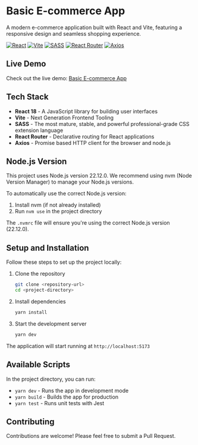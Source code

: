 # Basic E-commerce App

A modern e-commerce application built with React and Vite, featuring a responsive design and seamless shopping experience.

[![React](https://img.shields.io/badge/React-18-blue?logo=react)](https://reactjs.org/)
[![Vite](https://img.shields.io/badge/Vite-latest-646CFF?logo=vite)](https://vitejs.dev/)
[![SASS](https://img.shields.io/badge/SASS-latest-CC6699?logo=sass)](https://sass-lang.com/)
[![React Router](https://img.shields.io/badge/React_Router-latest-CA4245?logo=react-router)](https://reactrouter.com/)
[![Axios](https://img.shields.io/badge/Axios-latest-5A29E4?logo=axios)](https://axios-http.com/)

## Live Demo

Check out the live demo: [Basic E-commerce App](https://basic-ecommerce-psi.vercel.app/)

## Tech Stack

- **React 18** - A JavaScript library for building user interfaces
- **Vite** - Next Generation Frontend Tooling
- **SASS** - The most mature, stable, and powerful professional-grade CSS extension language
- **React Router** - Declarative routing for React applications
- **Axios** - Promise based HTTP client for the browser and node.js

## Node.js Version
This project uses Node.js version 22.12.0. We recommend using nvm (Node Version Manager) to manage your Node.js versions.

To automatically use the correct Node.js version:
1. Install nvm (if not already installed)
2. Run `nvm use` in the project directory

The `.nvmrc` file will ensure you're using the correct Node.js version (22.12.0).

## Setup and Installation

Follow these steps to set up the project locally:

1. Clone the repository
    ```bash
    git clone <repository-url>
    cd <project-directory>
    ```

2. Install dependencies
    ```bash
    yarn install
    ```

3. Start the development server
    ```bash
    yarn dev
    ```

The application will start running at `http://localhost:5173`

## Available Scripts

In the project directory, you can run:

- `yarn dev` - Runs the app in development mode
- `yarn build` - Builds the app for production
- `yarn test` - Runs unit tests with Jest

## Contributing

Contributions are welcome! Please feel free to submit a Pull Request.
